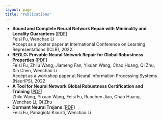 ```yaml
---
layout: page
title: "Publications"
---
```


* **Sound and Complete Neural Network Repair with Minimality and Locality Guarantees** [<a href="https://arxiv.org/abs/2110.07682" target="_blank">PDF</a>]
  <br> Feisi Fu, Wenchao Li
  <br> Accept as a poster paper at International Conference on Learning Representations (ICLR), 2022. 
* **REGLO: Provable Neural Network Repair for Global Robustness Properties** [<a href="https://openreview.net/pdf?id=FRTXdodwsoA" target="_blank">PDF</a>]
  <br> Feisi Fu, Zhilu Wang, Jiameng Fan, Yixuan Wang, Chao Huang, Qi Zhu, Xin Chen, Wenchao Li
  <br> Accept as a workshop paper at Neural Information Processing Systems (NeurIPS), 2022. 
* **A Tool for Neural Network Global Robustness Certification and Training** [<a href="https://arxiv.org/abs/2208.07289" target="_blank">PDF</a>]
  <br> Zhilu Wang, Yixuan Wang, Feisi Fu, Ruochen Jiao, Chao Huang, Wenchao Li, Qi Zhu
* **Dormant Neural Trojans** [<a href="https://arxiv.org/abs/2211.01808" target="_blank">PDF</a>]
  <br> Feisi Fu, Panagiota Kiourti, Wenchao Li

